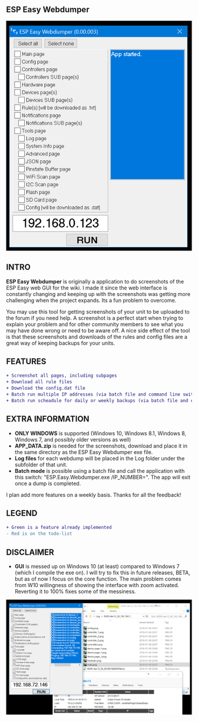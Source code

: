 ESP Easy Webdumper
------------

![ESP Easy Webdumper GUI](Screenshot.png)

INTRO
------------
**ESP Easy Webdumper** is originally a application to do screenshots of the ESP Easy web GUI for the wiki. I made it since the web interface is constantly changing and keeping up with the screenshots was getting more challenging when the project expands. Its a fun problem to overcome.

You may use this tool for getting screenshots of your unit to be uploaded to the forum if you need help. A screenshot is a perfect start when trying to explain your problem and for other community members to see what you may have done wrong or need to be aware off. A nice side effect of the tool is that these screenshots and downloads of the rules and config files are a great way of keeping backups for your units.

FEATURES
------------
```diff
+ Screenshot all pages, including subpages
+ Download all rule files
+ Download the config.dat file
+ Batch run multiple IP addresses (via batch file and command line switch /IP_NUMBER)
+ Batch run scheadule for daily or weekly backups (via batch file and command line switch /IP_NUMBER)
```

EXTRA INFORMATION
------------
* **ONLY WINDOWS** is supported (Windows 10, Windows 8.1, Windows 8, Windows 7, and possibly older versions as well)
* **APP_DATA.zip** is needed for the screenshots, download and place it in the same directory as the ESP Easy Webdumper exe file.
* **Log files** for each webdump will be placed in the Log folder under the subfolder of that unit.
* **Batch mode** is possible using a batch file and call the application with this switch: "ESP.Easy.Webdumper.exe /IP_NUMBER=<ip>". The app will exit once a dump is completed.

I plan add more features on a weekly basis. Thanks for all the feedback!


LEGEND
------------
```diff
+ Green is a feature already implemented
- Red is on the todo-list
```

DISCLAIMER
------------
* **GUI** is messed up on Windows 10 (at least) compared to Windows 7 (which I compile the exe on). I will try to fix this in future releases, BETA, but as of now I focus on the core function. The main problem comes from W10 willingness of showing the interface with zoom activated. Reverting it to 100% fixes some of the messiness.

![ESP Easy Webdumper GUI 2](Screenshot2.png)
